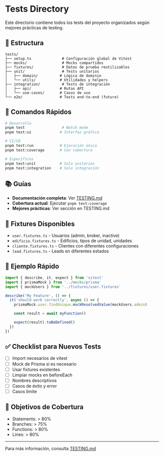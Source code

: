 # Tests Directory

Este directorio contiene todos los tests del proyecto organizados según mejores prácticas de testing.

## 📁 Estructura

```
tests/
├── setup.ts              # Configuración global de Vitest
├── mocks/                # Mocks compartidos
├── fixtures/             # Datos de prueba reutilizables
├── unit/                 # Tests unitarios
│   ├── domain/          # Lógica de dominio
│   └── utils/           # Utilidades y helpers
├── integration/          # Tests de integración
│   ├── api/             # Rutas API
│   └── use-cases/       # Casos de uso
└── e2e/                 # Tests end-to-end (futuro)
```

## 🚀 Comandos Rápidos

```bash
# Desarrollo
pnpm test                 # Watch mode
pnpm test:ui             # Interfaz gráfica

# CI/CD
pnpm test:run            # Ejecución única
pnpm test:coverage       # Con cobertura

# Específicos
pnpm test:unit           # Solo unitarios
pnpm test:integration    # Solo integración
```

## 📚 Guías

- **Documentación completa**: Ver [TESTING.md](../TESTING.md)
- **Cobertura actual**: Ejecutar `pnpm test:coverage`
- **Mejores prácticas**: Ver sección en TESTING.md

## 🔧 Fixtures Disponibles

- `user.fixtures.ts` - Usuarios (admin, broker, inactive)
- `edificio.fixtures.ts` - Edificios, tipos de unidad, unidades
- `cliente.fixtures.ts` - Clientes con diferentes configuraciones
- `lead.fixtures.ts` - Leads en diferentes estados

## 📝 Ejemplo Rápido

```typescript
import { describe, it, expect } from 'vitest'
import { prismaMock } from '../mocks/prisma'
import { mockUsers } from '../fixtures/user.fixtures'

describe('My Feature', () => {
  it('should work correctly', async () => {
    prismaMock.user.findUnique.mockResolvedValue(mockUsers.admin)

    const result = await myFunction()

    expect(result).toBeDefined()
  })
})
```

## ✅ Checklist para Nuevos Tests

- [ ] Import necesarios de vitest
- [ ] Mock de Prisma si es necesario
- [ ] Usar fixtures existentes
- [ ] Limpiar mocks en beforeEach
- [ ] Nombres descriptivos
- [ ] Casos de éxito y error
- [ ] Casos límite

## 🎯 Objetivos de Cobertura

- Statements: > 80%
- Branches: > 75%
- Functions: > 80%
- Lines: > 80%

---

Para más información, consulta [TESTING.md](../TESTING.md)
